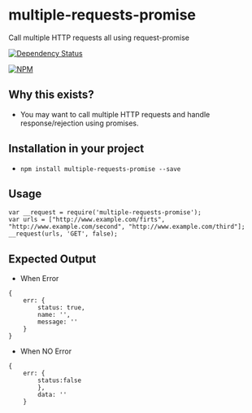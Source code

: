 # multiple-requests-promise
Call multiple HTTP requests all using request-promise

<p align="left">
	<a href="https://david-dm.org/serganus/multiple-requests-promise"><img src="https://david-dm.org/serganus/multiple-requests-promise.svg" alt="Dependency Status"></a>
</p>

[![NPM](https://nodei.co/npm/multiple-requests-promise.png?downloads=true&downloadRank=true&stars=true)](https://nodei.co/npm/multiple-requests-promise/)

## Why this exists?

- You may want to call multiple HTTP requests and handle response/rejection using promises.

## Installation in your project

- `npm install multiple-requests-promise --save`

## Usage

```
var __request = require('multiple-requests-promise');
var urls = ["http://www.example.com/firts", "http://www.example.com/second", "http://www.example.com/third"];
__request(urls, 'GET', false);

```


## Expected Output

- When Error

```
{
	err: {
		status: true,
		name: '',
		message: ''
	}
}
```

- When NO Error

```
{
	err: {
		status:false
		},
		data: ''
	}

```